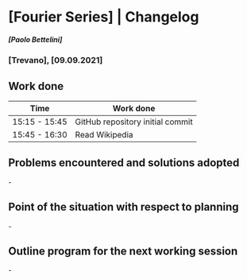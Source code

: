 # [Fourier Series] | Changelog
##### [Paolo Bettelini]
### [Trevano], [09.09.2021]

## Work done

|      Time     |            Work done           |
|---------------|--------------------------------|
| 15:15 - 15:45 |GitHub repository initial commit|
| 15:45 - 16:30 |         Read Wikipedia         |

## Problems encountered and solutions adopted

\-

## Point of the situation with respect to planning

\-

## Outline program for the next working session

\-